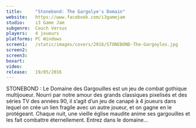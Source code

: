 ```yaml
---
title:     "Stonebond: The Gargolye's Domain"
website:   https://www.facebook.com/i3gamejam
studio:    i3 Game Jam
subgenre:  Couch Versus
players:   4 joueurs
platforms: PC Windows
screen1:   /static/images/covers/2016/STONEBOND-The-Gargoyles.jpg
screen2:
screen3:
boxart:
video:
release:   19/05/2016
---
```


STONEBOND : Le Domaine des Gargouilles est un jeu de combat gothique multijoueur. Nourri par notre amour des grands classiques pixelisés et des séries TV des années 90, il s’agit d’un jeu de canapé à 4 joueurs dans lequel on crée un lien fragile avec un autre joueur, et on gagne en le protégeant. Chaque nuit, une vieille église maudite anime ses gargouilles et les fait combattre éternellement. Entrez dans le domaine...
